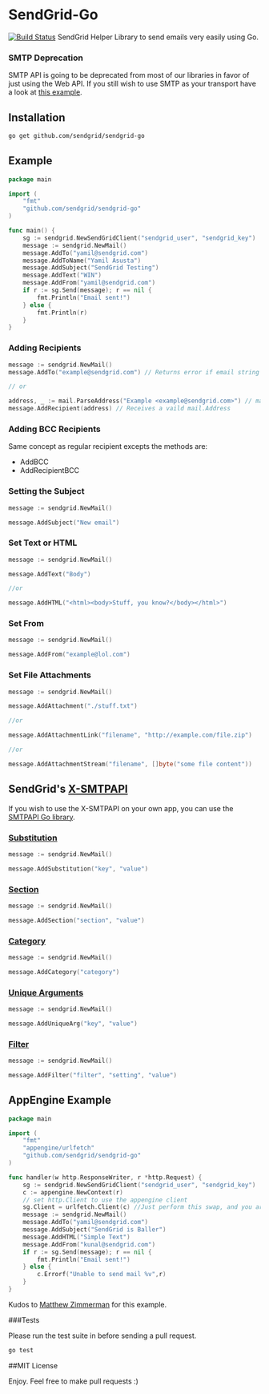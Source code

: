 # SendGrid-Go
[![Build Status](https://travis-ci.org/sendgrid/sendgrid-go.svg?branch=master)](https://travis-ci.org/sendgrid/sendgrid-go)
SendGrid Helper Library to send emails very easily using Go.

### SMTP Deprecation

SMTP API is going to be deprecated from most of our libraries in favor of just using the Web API. If you still wish to use SMTP as your transport have a look at [this example](https://github.com/elbuo8/smtpmail).

## Installation

```bash
go get github.com/sendgrid/sendgrid-go
```

## Example

```Go
package main

import (
	"fmt"
	"github.com/sendgrid/sendgrid-go"
)

func main() {
	sg := sendgrid.NewSendGridClient("sendgrid_user", "sendgrid_key")
	message := sendgrid.NewMail()
	message.AddTo("yamil@sendgrid.com")
	message.AddToName("Yamil Asusta")
	message.AddSubject("SendGrid Testing")
	message.AddText("WIN")
	message.AddFrom("yamil@sendgrid.com")
    if r := sg.Send(message); r == nil {
		fmt.Println("Email sent!")
	} else {
		fmt.Println(r)
	}
}

```

### Adding Recipients

```Go
message := sendgrid.NewMail()
message.AddTo("example@sendgrid.com") // Returns error if email string is not valid RFC 5322

// or

address, _ := mail.ParseAddress("Example <example@sendgrid.com>") // make sure to import "net/mail" if you wish to use mail.ParseAddress
message.AddRecipient(address) // Receives a vaild mail.Address
```

### Adding BCC Recipients

Same concept as regular recipient excepts the methods are:

*   AddBCC
*   AddRecipientBCC

### Setting the Subject

```Go
message := sendgrid.NewMail()

message.AddSubject("New email")
```

### Set Text or HTML

```Go
message := sendgrid.NewMail()

message.AddText("Body")

//or

message.AddHTML("<html><body>Stuff, you know?</body></html>")
```
### Set From

```Go
message := sendgrid.NewMail()

message.AddFrom("example@lol.com")
```
### Set File Attachments

```Go
message := sendgrid.NewMail()

message.AddAttachment("./stuff.txt")

//or

message.AddAttachmentLink("filename", "http://example.com/file.zip")

//or

message.AddAttachmentStream("filename", []byte("some file content"))

```

## SendGrid's  [X-SMTPAPI](http://sendgrid.com/docs/API_Reference/SMTP_API/)

If you wish to use the X-SMTPAPI on your own app, you can use the [SMTPAPI Go library](https://github.com/sendgrid/smtpapi-go).

### [Substitution](http://sendgrid.com/docs/API_Reference/SMTP_API/substitution_tags.html)

```Go
message := sendgrid.NewMail()

message.AddSubstitution("key", "value")
```

### [Section](http://sendgrid.com/docs/API_Reference/SMTP_API/section_tags.html)

```Go
message := sendgrid.NewMail()

message.AddSection("section", "value")
```

### [Category](http://sendgrid.com/docs/Delivery_Metrics/categories.html)

```Go
message := sendgrid.NewMail()

message.AddCategory("category")
```

### [Unique Arguments](http://sendgrid.com/docs/API_Reference/SMTP_API/unique_arguments.html)

```Go
message := sendgrid.NewMail()

message.AddUniqueArg("key", "value")
```

### [Filter](http://sendgrid.com/docs/API_Reference/SMTP_API/apps.html)

```Go
message := sendgrid.NewMail()

message.AddFilter("filter", "setting", "value")
```

## AppEngine Example

```Go
package main

import (
	"fmt"
	"appengine/urlfetch"
	"github.com/sendgrid/sendgrid-go"
)

func handler(w http.ResponseWriter, r *http.Request) {
	sg := sendgrid.NewSendGridClient("sendgrid_user", "sendgrid_key")
	c := appengine.NewContext(r)
	// set http.Client to use the appengine client
	sg.Client = urlfetch.Client(c) //Just perform this swap, and you are good to go.
	message := sendgrid.NewMail()
	message.AddTo("yamil@sendgrid.com")
	message.AddSubject("SendGrid is Baller")
	message.AddHTML("Simple Text")
	message.AddFrom("kunal@sendgrid.com")
	if r := sg.Send(message); r == nil {
		fmt.Println("Email sent!")
	} else {
		c.Errorf("Unable to send mail %v",r)
	}
}

```

Kudos to [Matthew Zimmerman](https://github.com/mzimmerman) for this example.

###Tests

Please run the test suite in before sending a pull request.

```bash
go test
```

##MIT License

Enjoy. Feel free to make pull requests :)
